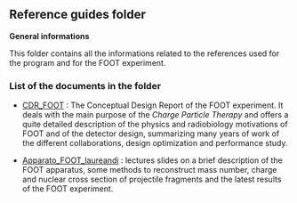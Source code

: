 **Reference guides folder**
---------------------------------
**General informations**

This folder contains all the informations related to the references used for the program and for the FOOT experiment.

### List of the documents in the folder

* [CDR_FOOT](https://github.com/rotolanna/Software_and_Computing_Project/blob/master/Reference%20Guides/FOOT_CDR_V3.pdf) : The Conceptual Design Report of
  the FOOT experiment. It deals with the main purpose of the *Charge Particle Therapy* and offers a quite detailed description of the physics and
  radiobiology motivations of FOOT and of the detector design, summarizing many years of work of the different collaborations, design optimization and performance study.
  
* [Apparato_FOOT_laureandi](https://github.com/rotolanna/Software_and_Computing_Project/blob/master/Reference%20Guides/Apparato_FOOT_laureandi.pdf) : lectures slides on a brief
  description of the FOOT apparatus, some methods to reconstruct mass number, charge and nuclear cross section of projectile fragments and the latest results of the 
  FOOT experiment.

